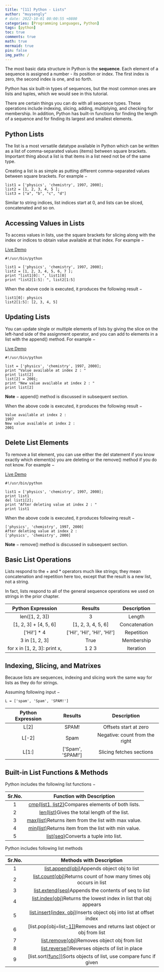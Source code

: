```yaml
---
title: "[11] Python - Lists"
author: "muysengly"
# date: 2022-10-01 00:00:55 +0800
categories: [Programming Languages, Python]
tags: [python]
toc: true
comments: true
math: true
mermaid: true
pin: false
img_path: /
---
```


The most basic data structure in Python is the **sequence**. Each element of a sequence is assigned a number - its position or index. The first index is zero, the second index is one, and so forth.

Python has six built-in types of sequences, but the most common ones are lists and tuples, which we would see in this tutorial.

There are certain things you can do with all sequence types. These operations include indexing, slicing, adding, multiplying, and checking for membership. In addition, Python has built-in functions for finding the length of a sequence and for finding its largest and smallest elements.

## Python Lists

The list is a most versatile datatype available in Python which can be written as a list of comma-separated values (items) between square brackets. Important thing about a list is that items in a list need not be of the same type.

Creating a list is as simple as putting different comma-separated values between square brackets. For example −

```
list1 = ['physics', 'chemistry', 1997, 2000];
list2 = [1, 2, 3, 4, 5 ];
list3 = ["a", "b", "c", "d"]
```

Similar to string indices, list indices start at 0, and lists can be sliced, concatenated and so on.

## Accessing Values in Lists

To access values in lists, use the square brackets for slicing along with the index or indices to obtain value available at that index. For example −

[ Live Demo](http://tpcg.io/GWTzcq)

```
#!/usr/bin/python

list1 = ['physics', 'chemistry', 1997, 2000];
list2 = [1, 2, 3, 4, 5, 6, 7 ];
print "list1[0]: ", list1[0]
print "list2[1:5]: ", list2[1:5]
```

When the above code is executed, it produces the following result −

```
list1[0]: physics
list2[1:5]: [2, 3, 4, 5]
```

## Updating Lists

You can update single or multiple elements of lists by giving the slice on the left-hand side of the assignment operator, and you can add to elements in a list with the append() method. For example −

[ Live Demo](http://tpcg.io/PHXpBD)

```
#!/usr/bin/python

list = ['physics', 'chemistry', 1997, 2000];
print "Value available at index 2 : "
print list[2]
list[2] = 2001;
print "New value available at index 2 : "
print list[2]
```

**Note** − append() method is discussed in subsequent section.

When the above code is executed, it produces the following result −

```
Value available at index 2 :
1997
New value available at index 2 :
2001
```

## Delete List Elements

To remove a list element, you can use either the del statement if you know exactly which element(s) you are deleting or the remove() method if you do not know. For example −

[ Live Demo](http://tpcg.io/k3xK1x)

```
#!/usr/bin/python

list1 = ['physics', 'chemistry', 1997, 2000];
print list1
del list1[2];
print "After deleting value at index 2 : "
print list1
```

When the above code is executed, it produces following result −

```
['physics', 'chemistry', 1997, 2000]
After deleting value at index 2 :
['physics', 'chemistry', 2000]
```

**Note** − remove() method is discussed in subsequent section.

## Basic List Operations

Lists respond to the + and \* operators much like strings; they mean concatenation and repetition here too, except that the result is a new list, not a string.

In fact, lists respond to all of the general sequence operations we used on strings in the prior chapter.

|      Python Expression       |           Results            |  Description  |
| :--------------------------: | :--------------------------: | :-----------: |
|        len([1, 2, 3])        |              3               |    Length     |
|    [1, 2, 3] + [4, 5, 6]     |      [1, 2, 3, 4, 5, 6]      | Concatenation |
|         ['Hi!'] \* 4         | ['Hi!', 'Hi!', 'Hi!', 'Hi!'] |  Repetition   |
|        3 in [1, 2, 3]        |             True             |  Membership   |
| for x in [1, 2, 3]: print x, |            1 2 3             |   Iteration   |

## Indexing, Slicing, and Matrixes

Because lists are sequences, indexing and slicing work the same way for lists as they do for strings.

Assuming following input −

```
L = ['spam', 'Spam', 'SPAM!']
```

| Python Expression |      Results      |          Description           |
| :---------------: | :---------------: | :----------------------------: |
|       L[2]        |       SPAM!       |     Offsets start at zero      |
|       L[-2]       |       Spam        | Negative: count from the right |
|       L[1:]       | ['Spam', 'SPAM!'] |    Slicing fetches sections    |

## Built-in List Functions & Methods

Python includes the following list functions −

| Sr.No. |                                         Function with Description                                         |
| :----: | :-------------------------------------------------------------------------------------------------------: |
|   1    |  [cmp(list1, list2)](https://www.tutorialspoint.com/python/list_cmp.htm)Compares elements of both lists.  |
|   2    |    [len(list)](https://www.tutorialspoint.com/python/list_len.htm)Gives the total length of the list.     |
|   3    | [max(list)](https://www.tutorialspoint.com/python/list_max.htm)Returns item from the list with max value. |
|   4    | [min(list)](https://www.tutorialspoint.com/python/list_min.htm)Returns item from the list with min value. |
|   5    |        [list(seq)](https://www.tutorialspoint.com/python/list_list.htm)Converts a tuple into list.        |

Python includes following list methods

| Sr.No. |                                                   Methods with Description                                                    |
| :----: | :---------------------------------------------------------------------------------------------------------------------------: |
|   1    |              [list.append(obj)](https://www.tutorialspoint.com/python/list_append.htm)Appends object obj to list              |
|   2    |   [list.count(obj)](https://www.tutorialspoint.com/python/list_count.htm)Returns count of how many times obj occurs in list   |
|   3    |         [list.extend(seq)](https://www.tutorialspoint.com/python/list_extend.htm)Appends the contents of seq to list          |
|   4    |   [list.index(obj)](https://www.tutorialspoint.com/python/list_index.htm)Returns the lowest index in list that obj appears    |
|   5    | [list.insert(index, obj)](https://www.tutorialspoint.com/python/list_insert.htm)Inserts object obj into list at offset index  |
|   6    | [list.pop(obj=list[-1\])](https://www.tutorialspoint.com/python/list_pop.htm)Removes and returns last object or obj from list |
|   7    |             [list.remove(obj)](https://www.tutorialspoint.com/python/list_remove.htm)Removes object obj from list             |
|   8    |           [list.reverse()](https://www.tutorialspoint.com/python/list_reverse.htm)Reverses objects of list in place           |
|   9    |   [list.sort([func\])](https://www.tutorialspoint.com/python/list_sort.htm)Sorts objects of list, use compare func if given   |
